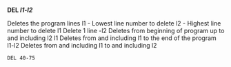 **DEL *l1*-*l2***

Deletes the program lines
  l1  - Lowest line number to delete
  l2  - Highest line number to delete
        l1    Delete 1 line
        -l2   Deletes from beginning of program up to and including l2
        l1    Deletes from and including l1 to the end of the program
        l1-l2 Deletes from and including l1 to and including l2

```ecb2
DEL 40-75
```
